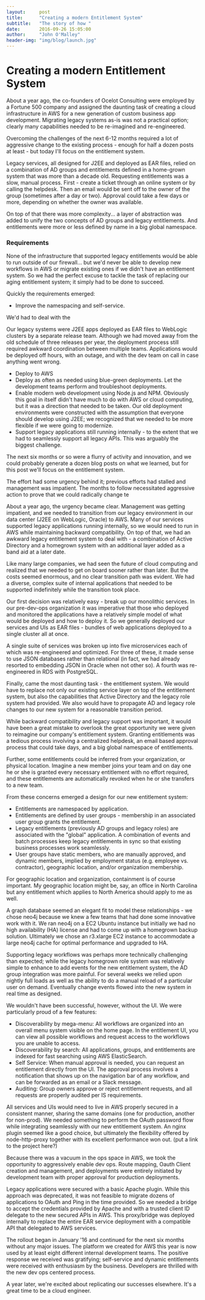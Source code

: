 ```yaml
---
layout:     post
title:      "Creating a modern Entitlement System"
subtitle:   "The story of how "
date:       2016-09-26 15:05:00
author:     "John O'Malley"
header-img: "img/blog/launch.jpg"
---
```


# Creating a modern Entitlement System

About a year ago, the co-founders of Ocelot Consulting were employed by a Fortune 500 company and assigned the daunting task of creating a cloud infrastructure in AWS for a new generation of custom business app development.  Migrating legacy systems as-is was not a practical option; clearly many capabilities needed to be re-imagined and re-engineered.

Overcoming the challenges of the next 6-12 months required a lot of aggressive change to the existing process - enough for half a dozen posts at least - but today I'll focus on the entitlement system.
  
Legacy services, all designed for J2EE and deployed as EAR files, relied on a combination of AD groups and entitlements defined in a home-grown system that was more than a decade old.  Requesting entitlements was a slow, manual process.  First - create a ticket through an online system or by calling the helpdesk.  Then an email would be sent off to the owner of the group (sometimes after a day or two).  Approval could take a few days or more, depending on whether the owner was available.   

On top of that there was more complexity... a layer of abstraction was added to unify the two concepts of AD groups and legacy entitlements.  And entitlements were more or less defined by name in a big global namespace.

### Requirements

None of the infrastructure that supported legacy entitlements would be able to run outside of our firewall... but we'd never be able to develop new workflows in AWS or migrate existing ones if we didn't have an entitlement system.  So we had the perfect excuse to tackle the task of replacing our aging entitlement system; it simply had to be done to succeed.

Quickly the requirements emerged:
 
+ Improve the namespacing and self-service. 



We'd had to deal with the  

Our legacy systems were J2EE apps deployed as EAR files to WebLogic clusters by a separate release team.  Although we had moved away from the old schedule of three releases per year, the deployment process still required awkward coordination between multiple teams.  Applications would be deployed off hours, with an outage, and with the dev team on call in case anything went wrong.
  
+ Deploy to AWS
+ Deploy as often as needed using blue-green deployments.  Let the development teams perform and troubleshoot deployments.
+ Enable modern web development using Node.js and NPM.  Obviously this goal in itself didn't have much to do with AWS or cloud computing, but it was a direction that needed to be taken.  Our old deployment environments were constructed with the assumption that everyone should develop using J2EE; we recognized that we needed to be more flexible if we were going to modernize.
+ Support legacy applications still running internally - to the extent that we had to seamlessly support all legacy APIs.  This was arguably the biggest challenge. 

The next six months or so were a flurry of activity and innovation, and we could probably generate a dozen blog posts on what we learned, but for this post we'll focus on the entitlement system.






The effort had some urgency behind it; previous efforts had stalled and management was impatient. The months to follow necessitated aggressive action to prove that we could radically change te
 


About a year ago, the urgency became clear.  Management was getting impatient, and we needed to transition from our legacy environment in our data center (J2EE on WebLogic, Oracle) to AWS.  Many of our services supported legacy applications running internally, so we would need to run in AWS while maintaining backward compatibility.  On top of that, we had an awkward legacy entitlement system to deal with - a combination of Active Directory and a homegrown system with an additional layer added as a band aid at a later date.

Like many large companies, we had seen the future of cloud computing and realized that we needed to get on board sooner rather than later.  But the costs seemed enormous, and no clear transition path was evident.  We had a diverse, complex suite of internal applications that needed to be supported indefinitely while the transition took place.

Our first decision was relatively easy - break up our monolithic services.  In our pre-dev-ops organization it was imperative that those who deployed and monitored the applications have a relatively simple model of what would be deployed and how to deploy it.  So we generally deployed our services and UIs as EAR files - bundles of web applications deployed to a single cluster all at once.

A single suite of services was broken up into five microservices each of which was re-engineered and optimized.  For three of these, it made sense to use JSON databases rather than relational (in fact, we had already resorted to embedding JSON in Oracle when not other so).
A fourth was re-engineered in RDS with PostgreSQL.

Finally, came the most daunting task - the entitlement system.  We would have to replace not only our existing service layer on top of the entitlement system, but also the capabilities that Active Directory and the legacy role system had provided.  We also would have to propagate AD and legacy role changes to our new system for a reasonable transition period.

While backward compatibility and legacy support was important, it would have been a great mistake to overlook the great opportunity we were given to reimagine our company's entitlement system.  Granting entitlements was a tedious process involving a centralized helpdesk, an email based approval process that could take days, and a big global namespace of entitlements.

Further, some entitlements could be inferred from your organization, or physical location.  Imagine a new member joins your team and on day one he or she is granted every necessary entitlement with no effort required, and these entitlements are automatically revoked when he or she transfers to a new team.

From these concerns emerged a design for our new entitlement system:

+ Entitlements are namespaced by application.
+ Entitlements are defined by user groups - membership in an associated user group grants the entitlement.
+ Legacy entitlements (previously AD groups and legacy roles) are associated with the "global" application.  A combination of events and batch processes keep legacy entitlements in sync so that existing business processes work seamlessly.
+ User groups have static members, who are manually approved, and dynamic members, implied by employment status (e.g. employee vs. contractor), geographic location, and/or organization membership.

For geographic location and organization, containment is of course important.  My geographic location might be, say, an office in North Carolina but any entitlement which applies to North America should apply to me as well.

A graph database seemed an elegant fit to model these relationships - we chose neo4j because we knew a few teams that had done some innovative work with it.  We ran neo4j on a EC2 Ubuntu instance but initially we had no high availability (HA) license and had to come up with a homegrown backup solution.  Ultimately we chose an r3.xlarge EC2 instance to accommodate a large neo4j cache for optimal performance and upgraded to HA.

Supporting legacy workflows was perhaps more technically challenging than expected; while the legacy homegrown role system was relatively simple to enhance to add events for the new entitlement system, the AD group integration was more painful.  For several weeks we relied upon nightly full loads as well as the ability to do a manual reload of a particular user on demand.  Eventually change events flowed into the new system in real time as designed.

We wouldn't have been successful, however, without the UI.  We were particularly proud of a few features:

+ Discoverability by mega-menu:  All workflows are organized into an overall menu system visible on the home page.  In the entitlement UI, you can view all possible workflows and request access to the workflows you are unable to access.
+ Discoverability by search:  All applications, groups, and entitlements are indexed for fast searching using AWS ElasticSearch.
+ Self Service: When manual approval is needed, you can request an entitlement directly from the UI.  The approval process involves a notification that shows up on the navigation bar of any workflow, and can be forwarded as an email or a Slack message.
+ Auditing: Group owners approve or reject entitlement requests, and all requests are properly audited per IS requirements.

All services and UIs would need to live in AWS properly secured in a consistent manner, sharing the same domains (one for production, another for non-prod).  We needed something to perform the OAuth password flow while integrating seamlessly with our new entitlement system.  An nginx plugin seemed like a good choice, but ultimately the flexibility offered by node-http-proxy together with its excellent performance won out.  (put a link to the project here?)

Because there was a vacuum in the ops space in AWS, we took the opportunity to aggressively enable dev ops.  Route mapping, Oauth Client creation and management, and deployments were entirely initiated by development team with proper approval for production deployments.

Legacy applications were secured with a basic Apache plugin.  While this approach was deprecated, it was not feasible to migrate dozens of applications to OAuth and Ping in the time provided.  So we needed a bridge to accept the credentials provided by Apache and with a trusted client ID delegate to the new secured APIs in AWS.  This proxy/bridge was deployed internally to replace the entire EAR service deployment with a compatible API that delegated to AWS services.

The rollout began in January '16 and continued for the next six months without any major issues.  The platform we created for AWS this year is now used by at least eight different internal development teams.  The positive response we received was gratifying; self-service and dynamic entitlements were received with enthusiasm by the business.  Developers are thrilled with the new dev ops centered process.

A year later, we're excited about replicating our successes elsewhere.  It's a great time to be a cloud engineer.